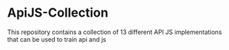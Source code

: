 # ApiJS-Collection
This repository contains a collection of 13 different API JS implementations that can be used to train api and js
